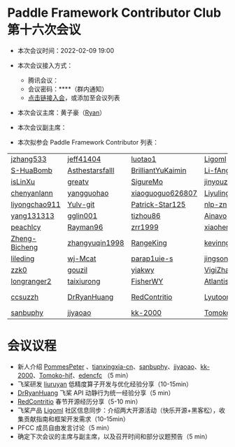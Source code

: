 # Paddle Framework Contributor Club 第十六次会议

- 本次会议时间：2022-02-09 19:00

- 本次会议接入方式：

  - 腾讯会议：
  - 会议密码：\*\*\*\*（群内通知）
  - [点击链接入会](https://meeting.tencent.com/dm/lZqQq3mMrWST)，或添加至会议列表

- 本次会议主席：黄子豪（[Ryan](https://github.com/DrRyanHuang)）

- 本次会议副主席：

- 本次拟参会 Paddle Framework Contributor 列表：

 |   |       |        |           |         |          |
| ------------------------------------------------- | ----------------------------------------------------- | --------------------------------------------------------- | ----------------------------------------------------- | --------------------------------------------------- | ------------------------------------------------- |
| [jzhang533](https://github.com/jzhang533)         | [jeff41404](https://github.com/jeff41404)             | [luotao1](https://github.com/luotao1)                     | [Ligoml](https://github.com/Ligoml)                   | [TCChenlong](https://github.com/TCChenlong)         | [guguguzi](https://github.com/guguguzi)           |
| [S-HuaBomb](https://github.com/S-HuaBomb)         | [Asthestarsfalll](https://github.com/Asthestarsfalll) | [BrilliantYuKaimin](https://github.com/BrilliantYuKaimin) | [Li-fAngyU](https://github.com/Li-fAngyU)             | [liqitong-a](https://github.com/liqitong-a)         | [unseenme](https://github.com/unseenme)           |
| [isLinXu](https://github.com/isLinXu)             | [greatv](https://github.com/greatv)                   | [SigureMo](https://github.com/SigureMo)                   | [jinyouzhi](https://github.com/jinyouzhi)             | [gsq7474741](https://github.com/gsq7474741)         | [thunder95](https://github.com/thunder95)         |
| [chenyanlann](https://github.com/chenyanlann)     | [yangguohao](https://github.com/yangguohao)           | [xiaoguoguo626807](https://github.com/xiaoguoguo626807)   | [Liyulingyue](https://github.com/Liyulingyue)         | [GeYuYao-hub](https://github.com/GeYuYao-hub)       | [fuqianya](https://github.com/fuqianya)           |
| [liyongchao911](https://github.com/liyongchao911) | [Yulv-git](https://github.com/Yulv-git)               | [Patrick-Star125](https://github.com/Patrick-Star125)     | [nlp-zn](https://github.com/nlp-zn)                   | [OccupyMars2025](https://github.com/OccupyMars2025) | [OuyangChao](https://github.com/OuyangChao)       |
| [yang131313](https://github.com/yang131313)       | [gglin001](https://github.com/gglin001)               | [tizhou86](https://github.com/tizhou86)                   | [Ainavo](https://github.com/Ainavo)                   | [ReganYue](https://github.com/ReganYue)             | [mrcangye](https://github.com/mrcangye)           |
| [peachlcy](https://github.com/peachlcy)           | [Rayman96](https://github.com/Rayman96)               | [zrr1999](https://github.com/zrr1999)                     | [xiaohemaikoo](https://github.com/xiaohemaikoo)       | [engineer1109](https://github.com/engineer1109)     | [enkilee](https://github.com/enkilee)             |
| [Zheng-Bicheng](https://github.com/Zheng-Bicheng) | [zhangyuqin1998](https://github.com/zhangyuqin1998)   | [RangeKing](https://github.com/RangeKing)                 | [kevinng77](https://github.com/kevinng77)             | [caolonghao](https://github.com/caolonghao)         | [AndPuQing](https://github.com/AndPuQing)         |
| [lileding](https://github.com/lileding)           | [wj-Mcat](https://github.com/wj-Mcat)                 | [parap1uie-s](https://github.com/parap1uie-s)             | [jingsongliujing](https://github.com/jingsongliujing) | [dasenCoding](https://github.com/dasenCoding)       | [PureNatural](https://github.com/PureNatural)     |
| [zzk0](https://github.com/zzk0)                   | [gouzil](https://github.com/gouzil)                   | [yiakwy](https://github.com/yiakwy)                       | [VigiZhang](https://github.com/VigiZhang)             | [huangjiyi](https://github.com/huangjiyi)           | [supercodebull](https://github.com/supercodebull) |
| [longranger2](https://github.com/longranger2)     | [taixiurong](https://github.com/taixiurong)           | [FisherWY](https://github.com/FisherWY)                   | [Atlantisming](https://github.com/Atlantisming)       | [Lemon-er](https://github.com/Lemon-er)             | [lizechng](https://github.com/lizechng)           |
| [ccsuzzh](https://github.com/ccsuzzh)             | [DrRyanHuang](https://github.com/DrRyanHuang)         | [RedContritio](https://github.com/RedContritio)           |   [Lyutoon](https://github.com/Lyutoon)                                                    |                [PommesPeter](https://github.com/PommesPeter)                                      |  [tianxingxia-cn](https://github.com/tianxingxia-cn)                                                 |
| [sanbuphy](https://github.com/sanbuphy)             | [jjyaoao](https://github.com/jjyaoao)         | [kk-2000](https://github.com/kk-2000)           |   [Tomoko-hjf](https://github.com/Tomoko-hjf)                                                    |                [edencfc](https://github.com/edencfc)                                      |                                                |

# 会议议程

- 新人介绍 [PommesPeter](https://github.com/PommesPeter) 、[tianxingxia-cn](https://github.com/tianxingxia-cn)、[sanbuphy](https://github.com/sanbuphy)、[jjyaoao](https://github.com/jjyaoao)、[kk-2000](https://github.com/kk-2000)、[Tomoko-hjf](https://github.com/Tomoko-hjf)、[edencfc](https://github.com/edencfc) （5 min）
- 飞桨研发 [liuruyan](https://github.com/liuruyan) 低精度算子开发与优化经验分享（10-15min）
- [DrRyanHuang](https://github.com/DrRyanHuang) 飞桨 API 动静行为统一经验分享（5 min）
- [RedContritio](https://github.com/RedContritio) 春节开源经历分享（5-10 min）
- 飞桨产品 [Ligoml](https://github.com/Ligoml) 社区信息同步：介绍两大开源活动（快乐开源+黑客松），收集贡献指南和框架开发需求（10-15min）
- PFCC 成员自由发言讨论（5 min）
- 确定下次会议的主席与副主席，以及召开时间和部分议题预告（5 min）
